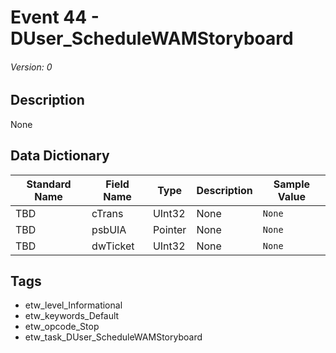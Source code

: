 # Event 44 - DUser_ScheduleWAMStoryboard
###### Version: 0

## Description
None

## Data Dictionary
|Standard Name|Field Name|Type|Description|Sample Value|
|---|---|---|---|---|
|TBD|cTrans|UInt32|None|`None`|
|TBD|psbUIA|Pointer|None|`None`|
|TBD|dwTicket|UInt32|None|`None`|

## Tags
* etw_level_Informational
* etw_keywords_Default
* etw_opcode_Stop
* etw_task_DUser_ScheduleWAMStoryboard